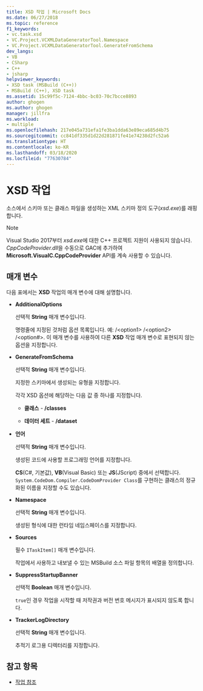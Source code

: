 ```yaml
---
title: XSD 작업 | Microsoft Docs
ms.date: 06/27/2018
ms.topic: reference
f1_keywords:
- vc.task.xsd
- VC.Project.VCXMLDataGeneratorTool.Namespace
- VC.Project.VCXMLDataGeneratorTool.GenerateFromSchema
dev_langs:
- VB
- CSharp
- C++
- jsharp
helpviewer_keywords:
- XSD task (MSBuild (C++))
- MSBuild (C++), XSD task
ms.assetid: 15c99f5c-7124-4bbc-bc03-70c7bcce8893
author: ghogen
ms.author: ghogen
manager: jillfra
ms.workload:
- multiple
ms.openlocfilehash: 217e045a731efa1fe3ba1dda63e89eca685d4b75
ms.sourcegitcommit: cc841df335d1d22d281871fe41e74238d2fc52a6
ms.translationtype: HT
ms.contentlocale: ko-KR
ms.lasthandoff: 03/18/2020
ms.locfileid: "77630784"
---
```

# <a name="xsd-task"></a>XSD 작업

소스에서 스키마 또는 클래스 파일을 생성하는 XML 스키마 정의 도구(*xsd.exe*)를 래핑합니다.

> [!NOTE]
> Visual Studio 2017부터 *xsd.exe*에 대한 C++ 프로젝트 지원이 사용되지 않습니다. *CppCodeProvider.dll*을 수동으로 GAC에 추가하여 **Microsoft.VisualC.CppCodeProvider** API를 계속 사용할 수 있습니다.

## <a name="parameters"></a>매개 변수

 다음 표에서는 **XSD** 작업의 매개 변수에 대해 설명합니다.

- **AdditionalOptions**

     선택적 **String** 매개 변수입니다.

     명령줄에 지정된 것처럼 옵션 목록입니다. 예: /\<option1> /\<option2> /\<option#>. 이 매개 변수를 사용하여 다른 **XSD** 작업 매개 변수로 표현되지 않는 옵션을 지정합니다.

- **GenerateFromSchema**

  선택적 **String** 매개 변수입니다.

  지정한 스키마에서 생성되는 유형을 지정합니다.

  각각 XSD 옵션에 해당하는 다음 값 중 하나를 지정합니다.

  - **클래스** -  **/classes**

  - **데이터 세트** -  **/dataset**

- **언어**

     선택적 **String** 매개 변수입니다.

     생성된 코드에 사용할 프로그래밍 언어를 지정합니다.

     **CS**(C#, 기본값), **VB**(Visual Basic) 또는 **JS**(JScript) 중에서 선택합니다. `System.CodeDom.Compiler.CodeDomProvider Class`를 구현하는 클래스의 정규화된 이름을 지정할 수도 있습니다.

- **Namespace**

     선택적 **String** 매개 변수입니다.

     생성된 형식에 대한 런타임 네임스페이스를 지정합니다.

- **Sources**

     필수 `ITaskItem[]` 매개 변수입니다.

     작업에서 사용하고 내보낼 수 있는 MSBuild 소스 파일 항목의 배열을 정의합니다.

- **SuppressStartupBanner**

     선택적 **Boolean** 매개 변수입니다.

     `true`인 경우 작업을 시작할 때 저작권과 버전 번호 메시지가 표시되지 않도록 합니다.

- **TrackerLogDirectory**

     선택적 **String** 매개 변수입니다.

     추적기 로그용 디렉터리를 지정합니다.

## <a name="see-also"></a>참고 항목

- [작업 참조](../msbuild/msbuild-task-reference.md)

